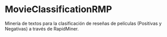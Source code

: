 # MovieClassificationRMP
Minería de textos para la clasificación de reseñas de películas (Positivas y Negativas) a través de RapidMiner. 
